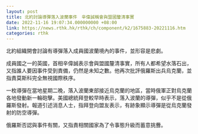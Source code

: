 ```yaml
---
layout: post
title: 北約討論導彈落入波蘭事件　辛偉誠稱會與盟國釐清事實
date: 2022-11-16 19:07:34.000000000 +08:00
link: https://news.rthk.hk/rthk/ch/component/k2/1675883-20221116.htm
categories: rthk
---
```


北約組織開會討論有導彈落入成員國波蘭境內的事件，並形容是悲劇。

成員國之一的英國，首相辛偉誠表示會與盟國釐清事實，所有人都希望水落石出，又指誰人要因事件受到責備，仍然是未知之數。他再次批評俄羅斯出兵烏克蘭，並指責莫斯科完全無視國際秩序。

一枚導彈在當地星期二晚，落入波蘭東部接近烏克蘭的地區，當時俄軍正對烏克蘭各地發動新一輪砲擊。美國總統拜登較早時表示，落入波蘭的導彈，似乎不是從俄羅斯發射。報道引述消息人士，指拜登向盟友表示，有跡象顯示導彈是從烏克蘭發射的防空導彈。

俄羅斯否認與事件有關，又指責相關國家為了令事態升級而蓄意挑釁。
